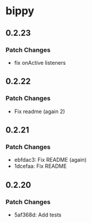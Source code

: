 # bippy

## 0.2.23

### Patch Changes

- fix onActive listeners

## 0.2.22

### Patch Changes

- Fix readme (again 2)

## 0.2.21

### Patch Changes

- ebfdac3: Fix README (again)
- 1dcefaa: Fix README

## 0.2.20

### Patch Changes

- 5af368d: Add tests
